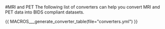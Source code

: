 #MRI and PET
The following list of converters can help you convert MRI and PET data into BIDS compliant datasets.

{{ MACROS___generate_converter_table(file="converters.yml") }}
